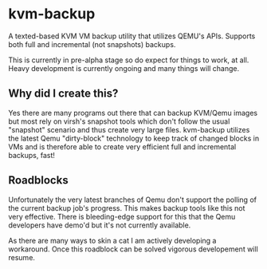 # kvm-backup
A texted-based KVM VM backup utility that utilizes QEMU's APIs.  Supports both full and incremental (not snapshots) backups.

This is currently in pre-alpha stage so do expect for things to work, at all.  Heavy development is currently ongoing and many things will change.

## Why did I create this?

Yes there are many programs out there that can backup KVM/Qemu images but most rely on virsh's snapshot tools which don't follow the usual "snapshot" scenario and thus create very large files.  kvm-backup utilizes the latest Qemu "dirty-block" technology to keep track of changed blocks in VMs and is therefore able to create very efficient full and incremental backups, fast!

## Roadblocks

Unfortunately the very latest branches of Qemu don't support the polling of the current backup job's progress.  This makes backup tools like this not very effective.  There is bleeding-edge support for this that the Qemu developers have demo'd but it's not currently available.

As there are many ways to skin a cat I am actively developing a workaround.  Once this roadblock can  be solved vigorous developement will resume.
